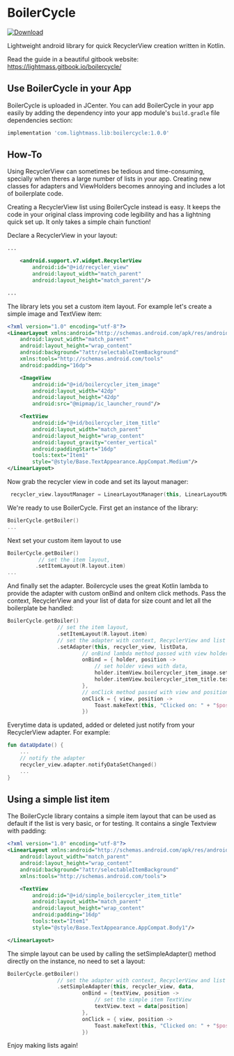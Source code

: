 # BoilerCycle

[ ![Download](https://api.bintray.com/packages/pfuster12/maven/boilercycle/images/download.svg) ](https://bintray.com/pfuster12/maven/boilercycle/_latestVersion)

Lightweight android library for quick RecyclerView creation written in Kotlin.

Read the guide in a beautiful gitbook website: https://lightmass.gitbook.io/boilercycle/

## Use BoilerCycle in your App

BoilerCycle is uploaded in JCenter. You can add BoilerCycle in your app easily by adding the dependency into your app module's ```build.gradle``` file dependencies section:

```groovy
implementation 'com.lightmass.lib:boilercycle:1.0.0'
```

## How-To

Using RecyclerView can sometimes be tedious and time-consuming, specially when theres a large number of lists in your app. Creating new classes for adapters and ViewHolders becomes annoying and includes a lot of boilerplate code. 

Creating a RecyclerView list using BoilerCycle instead is easy. It keeps the code in your original class improving code legibility and has a lightning quick set up. It only takes a simple chain function!

Declare a RecyclerView in your layout:

```xml
...

    <android.support.v7.widget.RecyclerView
        android:id="@+id/recycler_view"
        android:layout_width="match_parent"
        android:layout_height="match_parent"/>

...
```

The library lets you set a custom item layout. For example let's create a simple image and TextView item:
```xml
<?xml version="1.0" encoding="utf-8"?>
<LinearLayout xmlns:android="http://schemas.android.com/apk/res/android"
    android:layout_width="match_parent"
    android:layout_height="wrap_content"
    android:background="?attr/selectableItemBackground"
    xmlns:tools="http://schemas.android.com/tools"
    android:padding="16dp">

    <ImageView
        android:id="@+id/boilercycler_item_image"
        android:layout_width="42dp"
        android:layout_height="42dp"
        android:src="@mipmap/ic_launcher_round"/>

    <TextView
        android:id="@+id/boilercycler_item_title"
        android:layout_width="match_parent"
        android:layout_height="wrap_content"
        android:layout_gravity="center_vertical"
        android:paddingStart="16dp"
        tools:text="Item1"
        style="@style/Base.TextAppearance.AppCompat.Medium"/>
</LinearLayout>

```
Now grab the recycler view in code and set its layout manager:

```kotlin
 recycler_view.layoutManager = LinearLayoutManager(this, LinearLayoutManager.VERTICAL, false)
```

We're ready to use BoilerCycle. First get an instance of the library:
```kotlin
BoilerCycle.getBoiler()
...
```
Next set your custom item layout to use
```kotlin
BoilerCycle.getBoiler()
          // set the item layout,
         .setItemLayout(R.layout.item)
...
```
And finally set the adapter. Boilercycle uses the great Kotlin lambda to provide the adapter with custom onBind and onItem click methods. Pass the context, RecyclerView and your list of data for size count and let all the boilerplate be handled:
```kotlin
BoilerCycle.getBoiler()
                // set the item layout,
                .setItemLayout(R.layout.item)
                // set the adapter with context, RecyclerView and list data,
                .setAdapter(this, recycler_view, listData,
                        // onBind lambda method passed with view holder and position data,
                        onBind = { holder, position ->
                            // set holder views with data,
                            holder.itemView.boilercycler_item_image.setImageDrawable(drawable)
                            holder.itemView.boilercycler_item_title.text = listData[position]
                        },
                        // onClick method passed with view and position data,
                        onClick = { view, position ->
                            Toast.makeText(this, "Clicked on: " + "$position", Toast.LENGTH_SHORT).show()
                        })
```

Everytime data is updated, added or deleted just notify from your RecyclerView adapter. For example:

```kotlin
fun dataUpdate() {
    ...
    // notify the adapter
    recycler_view.adapter.notifyDataSetChanged()
    ...
}
```

## Using a simple list item
The BoilerCycle library contains a simple item layout that can be used as default if the list is very basic, or for testing. It contains a single Textview with padding:

```xml
<?xml version="1.0" encoding="utf-8"?>
<LinearLayout xmlns:android="http://schemas.android.com/apk/res/android"
    android:layout_width="match_parent"
    android:layout_height="wrap_content"
    android:background="?attr/selectableItemBackground"
    xmlns:tools="http://schemas.android.com/tools">

    <TextView
        android:id="@+id/simple_boilercycler_item_title"
        android:layout_width="match_parent"
        android:layout_height="wrap_content"
        android:padding="16dp"
        tools:text="Item1"
        style="@style/Base.TextAppearance.AppCompat.Body1"/>

</LinearLayout>

```

The simple layout can be used by calling the setSimpleAdapter() method directly on the instance, no need to set a layout:

```kotlin
BoilerCycle.getBoiler()
                // set the adapter with context, RecyclerView and list data,
                .setSimpleAdapter(this, recycler_view, data,
                        onBind = {textView, position ->
                            // set the simple item TextView
                            textView.text = data[position]
                        },
                        onClick = { view, position ->
                            Toast.makeText(this, "Clicked on: " + "$position", Toast.LENGTH_SHORT).show()
                        })
```

Enjoy making lists again!
